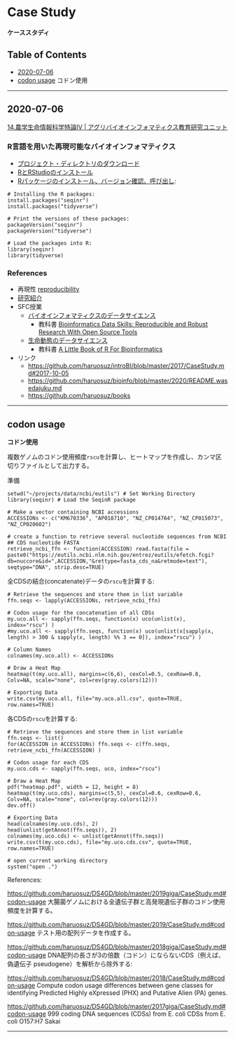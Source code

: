 # Case Study
**ケーススタディ**

## Table of Contents
- [2020-07-06](#2020-07-06)
- [codon usage](#codon-usage) コドン使用

----------
## 2020-07-06

[14.農学生命情報科学特論IV | アグリバイオインフォマティクス教育研究ユニット](http://www.iu.a.u-tokyo.ac.jp/lectures/AG14/)

### R言語を用いた再現可能なバイオインフォマティクス
- [プロジェクト・ディレクトリのダウンロード](https://github.com/haruosuz/bioinfo/raw/master/2020/analyses/2020-07-06.zip)
- [RとRStudioのインストール](https://github.com/haruosuz/DS4GD/blob/master/2020/README.md#r-rstudio)
- [Rパッケージのインストール、バージョン確認、呼び出し](https://github.com/haruosuz/DS4GD/blob/master/2020/CaseStudy.md#assignment-2):
```
# Installing the R packages:
install.packages("seqinr")
install.packages("tidyverse")

# Print the versions of these packages:
packageVersion("seqinr")
packageVersion("tidyverse")

# Load the packages into R:
library(seqinr)
library(tidyverse)
```

### References
- 再現性 [reproducibility](https://github.com/haruosuz/bioinfo/blob/master/references/README.reproducibility.md)
- [研究紹介](https://drive.google.com/file/d/1gA0S65DGVvZwUJI3U1zmCOpKZ57ZZyeb/view?usp=sharing)
- SFC授業
  - [バイオインフォマティクスのデータサイエンス](https://github.com/haruosuz/introBI/tree/master/2019)
    - 教科書 [Bioinformatics Data Skills: Reproducible and Robust Research With Open Source Tools](https://github.com/haruosuz/books/blob/master/bds/README.md)
  - [生命動態のデータサイエンス](https://github.com/haruosuz/DS4GD/tree/master/2020)
    - 教科書 [A Little Book of R For Bioinformatics](https://github.com/haruosuz/r4bioinfo/tree/master/R_Avril_Coghlan)
- リンク
  - https://github.com/haruosuz/introBI/blob/master/2017/CaseStudy.md#2017-10-05
  - https://github.com/haruosuz/bioinfo/blob/master/2020/README.wasedajuku.md
  - https://github.com/haruosuz/books

----------

## codon usage
**コドン使用**

複数ゲノムのコドン使用頻度`rscu`を計算し、ヒートマップを作成し、カンマ区切りファイルとして出力する。

準備
```
setwd("~/projects/data/ncbi/eutils") # Set Working Directory
library(seqinr) # Load the SeqinR package

# Make a vector containing NCBI accessions
ACCESSIONs <- c("KM670336", "AP018710", "NZ_CP014764", "NZ_CP015073", "NZ_CP020602")

# create a function to retrieve several nucleotide sequences from NCBI
## CDS nucleotide FASTA
retrieve_ncbi_ffn <- function(ACCESSION) read.fasta(file = paste0("https://eutils.ncbi.nlm.nih.gov/entrez/eutils/efetch.fcgi?db=nuccore&id=",ACCESSION,"&rettype=fasta_cds_na&retmode=text"), seqtype="DNA", strip.desc=TRUE)
```

全CDSの結合(concatenate)データの`rscu`を計算する:  
```
# Retrieve the sequences and store them in list variable
ffn.seqs <- lapply(ACCESSIONs, retrieve_ncbi_ffn)

# Codon usage for the concatenation of all CDSs
my.uco.all <- sapply(ffn.seqs, function(x) uco(unlist(x), index="rscu") )
#my.uco.all <- sapply(ffn.seqs, function(x) uco(unlist(x[sapply(x, length) > 300 & sapply(x, length) %% 3 == 0]), index="rscu") )

# Column Names
colnames(my.uco.all) <- ACCESSIONs

# Draw a Heat Map
heatmap(t(my.uco.all), margins=c(6,6), cexCol=0.5, cexRow=0.8, Colv=NA, scale="none", col=rev(gray.colors(12)))

# Exporting Data
write.csv(my.uco.all, file="my.uco.all.csv", quote=TRUE, row.names=TRUE)
```

各CDSの`rscu`を計算する:  
```
# Retrieve the sequences and store them in list variable
ffn.seqs <- list()
for(ACCESSION in ACCESSIONs) ffn.seqs <- c(ffn.seqs, retrieve_ncbi_ffn(ACCESSION) )

# Codon usage for each CDS
my.uco.cds <- sapply(ffn.seqs, uco, index="rscu")

# Draw a Heat Map
pdf("heatmap.pdf", width = 12, height = 8)
heatmap(t(my.uco.cds), margins=c(5,5), cexCol=0.6, cexRow=0.6, Colv=NA, scale="none", col=rev(gray.colors(12)))
dev.off()

# Exporting Data
head(colnames(my.uco.cds), 2)
head(unlist(getAnnot(ffn.seqs)), 2)
colnames(my.uco.cds) <- unlist(getAnnot(ffn.seqs))
write.csv(t(my.uco.cds), file="my.uco.cds.csv", quote=TRUE, row.names=TRUE)

# open current working directory
system("open .")
```

References:

https://github.com/haruosuz/DS4GD/blob/master/2019giga/CaseStudy.md#codon-usage
大腸菌ゲノムにおける全遺伝子群と高発現遺伝子群のコドン使用頻度を計算する。

https://github.com/haruosuz/DS4GD/blob/master/2019/CaseStudy.md#codon-usage
テスト用の配列データを作成する。

https://github.com/haruosuz/DS4GD/blob/master/2018giga/CaseStudy.md#codon-usage
DNA配列の長さが3の倍数（コドン）にならないCDS（例えば、偽遺伝子 pseudogene）を解析から除外する:

https://github.com/haruosuz/DS4GD/blob/master/2018/CaseStudy.md#codon-usage
Compute codon usage differences between gene classes for identifying Predicted Highly eXpressed (PHX) and Putative Alien (PA) genes.

https://github.com/haruosuz/DS4GD/blob/master/2017giga/CaseStudy.md#codon-usage
999 coding DNA sequences (CDSs) from E. coli
CDSs from E. coli O157:H7 Sakai

----------
